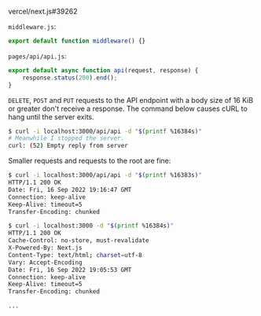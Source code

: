 vercel/next.js#39262

`middleware.js`:
```js
export default function middleware() {}
```
`pages/api/api.js`:
```js
export default async function api(request, response) {
    response.status(200).end();
}
```
`DELETE`, `POST` and `PUT` requests to the API endpoint with a body size of 16 KiB or greater don't receive a response. The command below causes cURL to hang until the server exits.
```sh
$ curl -i localhost:3000/api/api -d "$(printf %16384s)"
# Meanwhile I stopped the server.
curl: (52) Empty reply from server
```
Smaller requests and requests to the root are fine:
```sh
$ curl -i localhost:3000/api/api -d "$(printf %16383s)"
HTTP/1.1 200 OK
Date: Fri, 16 Sep 2022 19:16:47 GMT
Connection: keep-alive
Keep-Alive: timeout=5
Transfer-Encoding: chunked

$ curl -i localhost:3000 -d "$(printf %16384s)"
HTTP/1.1 200 OK
Cache-Control: no-store, must-revalidate
X-Powered-By: Next.js
Content-Type: text/html; charset=utf-8
Vary: Accept-Encoding
Date: Fri, 16 Sep 2022 19:05:53 GMT
Connection: keep-alive
Keep-Alive: timeout=5
Transfer-Encoding: chunked

...
```
